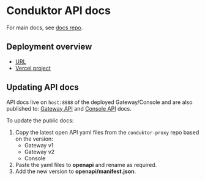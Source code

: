 # Conduktor API docs

For main docs, see [docs repo](https://github.com/conduktor/conduktor-docs).

## Deployment overview

- [URL](developers.conduktor.io)
- [Vercel project](https://vercel.com/conduktor/developers-conduktor-io)

## Updating API docs

API docs live on `host:8888` of the deployed Gateway/Console and are also published to: [Gateway API](https://developers.conduktor.io/?product=gateway) and [Console API](https://developers.conduktor.io/?product=console) docs.

To update the public docs:

1. Copy the latest open API yaml files from the `conduktor-proxy` repo based on the version:
    - Gateway v1
    - Gateway v2
    - Console
2. Paste the yaml files to **openapi** and rename as required.
3. Add the new version to **openapi/manifest.json**.
